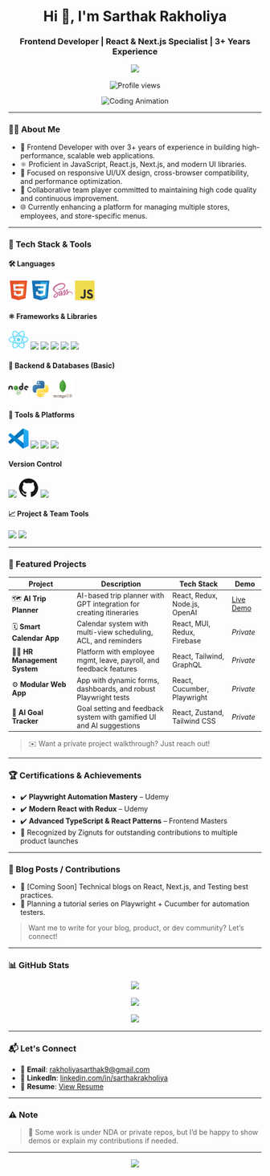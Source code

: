 <h1 align="center">Hi 👋, I'm Sarthak Rakholiya</h1>
<h3 align="center">Frontend Developer | React & Next.js Specialist | 3+ Years Experience</h3>

<p align="center">
  <img src="https://readme-typing-svg.demolab.com/?lines=Crafting+Modern+UIs;Optimizing+Frontend+Performance;Lifelong+Tech+Explorer;Let’s+Build+Something+Awesome!&font=Fira+Code&center=true&width=440&height=45&color=58A6FF&vCenter=true&pause=1000&size=22" />
</p>

<p align="center">
  <img src="https://komarev.com/ghpvc/?username=sarthakrakholiya&label=Profile+views&color=0e75b6&style=flat" alt="Profile views" />
</p>

<p align="center">
  <img src="https://cdn.dribbble.com/users/1162077/screenshots/3848914/programmer.gif" width="350" alt="Coding Animation" />
</p>

---

### 🧑‍💻 About Me

- 💼 Frontend Developer with over 3+ years of experience in building high-performance, scalable web applications.
- ⚛️ Proficient in JavaScript, React.js, Next.js, and modern UI libraries.
- 🎯 Focused on responsive UI/UX design, cross-browser compatibility, and performance optimization.
- 🤝 Collaborative team player committed to maintaining high code quality and continuous improvement.
- 🌐 Currently enhancing a platform for managing multiple stores, employees, and store-specific menus.

---

### 🚀 Tech Stack & Tools

#### 🛠️ Languages
<p>
  <img src="https://raw.githubusercontent.com/devicons/devicon/master/icons/html5/html5-original.svg" width="40" />
  <img src="https://raw.githubusercontent.com/devicons/devicon/master/icons/css3/css3-original.svg" width="40" />
  <img src="https://raw.githubusercontent.com/devicons/devicon/master/icons/sass/sass-original.svg" width="40" />
  <img src="https://raw.githubusercontent.com/devicons/devicon/master/icons/javascript/javascript-original.svg" width="40" />
</p>

#### ⚛️ Frameworks & Libraries
<p>
  <img src="https://raw.githubusercontent.com/devicons/devicon/master/icons/react/react-original.svg" width="40" />
  <img src="https://cdn.worldvectorlogo.com/logos/nextjs-2.svg" width="40" />
  <img src="https://playwright.dev/img/playwright-logo.svg" width="40" />
  <img src="https://static1.smartbear.co/cucumber/media/images/logos/icons/cucumber-open-icon.svg" width="40" />
  <img src="https://cdn.worldvectorlogo.com/logos/material-ui-1.svg" width="40" />
  <img src="https://reactstrap.github.io/logo.svg" width="40" />
</p>

#### 💾 Backend & Databases (Basic)
<p>
  <img src="https://raw.githubusercontent.com/devicons/devicon/master/icons/nodejs/nodejs-original-wordmark.svg" width="40" />
  <img src="https://raw.githubusercontent.com/devicons/devicon/master/icons/python/python-original.svg" width="40" />
  <img src="https://raw.githubusercontent.com/devicons/devicon/master/icons/mongodb/mongodb-original-wordmark.svg" width="40" />
</p>

#### 🔧 Tools & Platforms
<p>
  <img src="https://raw.githubusercontent.com/devicons/devicon/master/icons/vscode/vscode-original.svg" width="40" />
  <img src="https://www.svgrepo.com/show/452109/sublime-text.svg" width="40" />
  <img src="https://www.vectorlogo.zone/logos/getpostman/getpostman-icon.svg" width="40" />
  <img src="https://insomnia.rest/images/insomnia-logo.svg" height="40" />
</p>

#### Version Control
<p>
  <img src="https://www.vectorlogo.zone/logos/git-scm/git-scm-icon.svg" width="40" />
  <img src="https://raw.githubusercontent.com/devicons/devicon/master/icons/github/github-original.svg" width="40" />
  <img src="https://www.vectorlogo.zone/logos/bitbucket/bitbucket-icon.svg" width="40" />
</p>

#### 📈 Project & Team Tools
<p>
  <img src="https://www.vectorlogo.zone/logos/atlassian_jira/atlassian_jira-icon.svg" width="40" />
  <img src="https://www.vectorlogo.zone/logos/trello/trello-icon.svg" width="40" />
</p>

---

### 🌟 Featured Projects

| Project | Description | Tech Stack | Demo |
|--------|-------------|------------|------|
| 🗺️ **AI Trip Planner** | AI-based trip planner with GPT integration for creating itineraries | React, Redux, Node.js, OpenAI | [Live Demo](https://raveltrips.com) |
| 🗓️ **Smart Calendar App** | Calendar system with multi-view scheduling, ACL, and reminders | React, MUI, Redux, Firebase | _Private_ |
| 🧑‍💼 **HR Management System** | Platform with employee mgmt, leave, payroll, and feedback features | React, Tailwind, GraphQL | _Private_ |
| ⚙️ **Modular Web App** | App with dynamic forms, dashboards, and robust Playwright tests | React, Cucumber, Playwright | _Private_ |
| 🎯 **AI Goal Tracker** | Goal setting and feedback system with gamified UI and AI suggestions | React, Zustand, Tailwind CSS | _Private_ |

> ✉️ Want a private project walkthrough? Just reach out!

---

### 🏆 Certifications & Achievements

- ✔️ **Playwright Automation Mastery** – Udemy
- ✔️ **Modern React with Redux** – Udemy
- ✔️ **Advanced TypeScript & React Patterns** – Frontend Masters
- 🥇 Recognized by Zignuts for outstanding contributions to multiple product launches

---

### 📝 Blog Posts / Contributions

- 🧠 [Coming Soon] Technical blogs on React, Next.js, and Testing best practices.
- 🧪 Planning a tutorial series on Playwright + Cucumber for automation testers.

> Want me to write for your blog, product, or dev community? Let’s connect!

---

### 📊 GitHub Stats

<p align="center">
  <img src="https://github-readme-stats.vercel.app/api?username=sarthakrakholiya&show_icons=true&theme=github_dark&hide_border=true" />
</p>
<p align="center">
  <img src="https://github-readme-streak-stats.herokuapp.com/?user=sarthakrakholiya&theme=dark&hide_border=true" />
</p>
<p align="center">
  <img src="https://github-profile-trophy.vercel.app/?username=sarthakrakholiya&theme=onedark&no-frame=true&column=9" />
</p>

---

### 📬 Let's Connect

- 📧 **Email**: [rakholiyasarthak9@gmail.com](mailto:rakholiyasarthak9@gmail.com)
- 💼 **LinkedIn**: [linkedin.com/in/sarthakrakholiya](https://www.linkedin.com/in/sarthakrakholiya/)
- 📄 **Resume**: [View Resume](https://sarthak-rakholiya-resume.tiiny.site/)

---

### ⚠️ Note

> 🚫 Some work is under NDA or private repos, but I’d be happy to show demos or explain my contributions if needed.

---

<p align="center">
  <img src="https://media.giphy.com/media/qgQUggAC3Pfv687qPC/giphy.gif" width="220" />
</p> 
